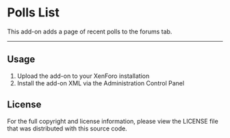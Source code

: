 Polls List
==========
This add-on adds a page of recent polls to the forums tab.

--------------------------------------------------------------------------------

Usage
-----
1. Upload the add-on to your XenForo installation
2. Install the add-on XML via the Administration Control Panel

License
-------
For the full copyright and license information, please view the LICENSE file
that was distributed with this source code.
